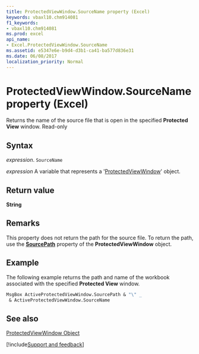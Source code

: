 ```yaml
---
title: ProtectedViewWindow.SourceName property (Excel)
keywords: vbaxl10.chm914081
f1_keywords:
- vbaxl10.chm914081
ms.prod: excel
api_name:
- Excel.ProtectedViewWindow.SourceName
ms.assetid: e5347e6e-b9d4-d3b1-ca41-ba577d836e31
ms.date: 06/08/2017
localization_priority: Normal
---
```



# ProtectedViewWindow.SourceName property (Excel)

Returns the name of the source file that is open in the specified  **Protected View** window. Read-only


## Syntax

_expression_. `SourceName`

_expression_ A variable that represents a '[ProtectedViewWindow](Excel.ProtectedViewWindow.md)' object.


## Return value

 **String**


## Remarks

This property does not return the path for the source file. To return the path, use the  **[SourcePath](Excel.ProtectedViewWindow.SourcePath.md)** property of the **ProtectedViewWindow** object.


## Example

The following example returns the path and name of the workbook associated with the specified  **Protected View** window.


```vb
MsgBox ActiveProtectedViewWindow.SourcePath & "\" _ 
 & ActiveProtectedViewWindow.SourceName
```


## See also


[ProtectedViewWindow Object](Excel.ProtectedViewWindow.md)

[!include[Support and feedback](~/includes/feedback-boilerplate.md)]